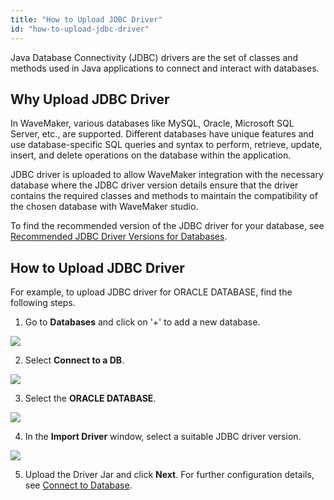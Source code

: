 ```yaml
---
title: "How to Upload JDBC Driver"
id: "how-to-upload-jdbc-driver"
---
```


Java Database Connectivity (JDBC) drivers are the set of classes and methods used in Java applications to connect and interact with databases.

## Why Upload JDBC Driver

In WaveMaker, various databases like MySQL, Oracle, Microsoft SQL Server, etc., are supported. Different databases have unique features and use database-specific SQL queries and syntax to perform, retrieve, update, insert, and delete operations on the database within the application.

JDBC driver is uploaded to allow WaveMaker integration with the necessary database where the JDBC driver version details ensure that the driver contains the required classes and methods to maintain the compatibility of the chosen database with WaveMaker studio.

To find the recommended version of the JDBC driver for your database, see [Recommended JDBC Driver Versions for Databases](https://docs.wavemaker.com/learn/app-development/services/database-services/download-jdbc-driver-jar/).

## How to Upload JDBC Driver

For example, to upload JDBC driver for ORACLE DATABASE, find the following steps.

1. Go to **Databases** and click on '+' to add a new database.

[![](/learn/assets/jdbc-database.png)](/learn/assets/jdbc-database.png)

2. Select **Connect to a DB**.

[![](/learn/assets/jdbc-connect-database.png)](/learn/assets/jdbc-connect-database.png)

3. Select the **ORACLE DATABASE**.

[![](/learn/assets/jdbc-oracle-database.png)](/learn/assets/jdbc-oracle-database.png)

4. In the **Import Driver** window, select a suitable JDBC driver version.

[![](/learn/assets/jdbc-import-driver.png)](/learn/assets/jdbc-import-driver.png)

5. Upload the Driver Jar and click **Next**. For further configuration details, see [Connect to Database](https://docs.wavemaker.com/learn/jump-start/jump-start-db-essentials/#connect-to-database).

